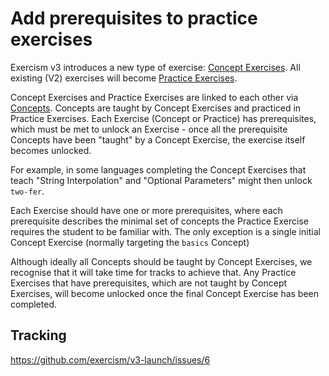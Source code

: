 # Add prerequisites to practice exercises

Exercism v3 introduces a new type of exercise: [Concept Exercises](https://github.com/exercism/v3-docs/blob/master/product/concept-exercises.md). All existing (V2) exercises will become [Practice Exercises](https://github.com/exercism/v3-docs/blob/master/product/practice-exercises.md).

Concept Exercises and Practice Exercises are linked to each other via [Concepts](https://github.com/exercism/v3-docs/blob/master/anatomy/tracks/concepts.md). Concepts are taught by Concept Exercises and practiced in Practice Exercises. Each Exercise (Concept or Practice) has prerequisites, which must be met to unlock an Exercise - once all the prerequisite Concepts have been "taught" by a Concept Exercise, the exercise itself becomes unlocked.

For example, in some languages completing the Concept Exercises that teach "String Interpolation" and "Optional Parameters" might then unlock `two-fer`.

Each Exercise should have one or more prerequisites, where each prerequisite describes the minimal set of concepts the Practice Exercise requires the student to be familiar with. The only exception is a single initial Concept Exercise (normally targeting the `basics` Concept)

Although ideally all Concepts should be taught by Concept Exercises, we recognise that it will take time for tracks to achieve that. Any Practice Exercises that have prerequisites, which are not taught by Concept Exercises, will become unlocked once the final Concept Exercise has been completed.

## Tracking

https://github.com/exercism/v3-launch/issues/6

